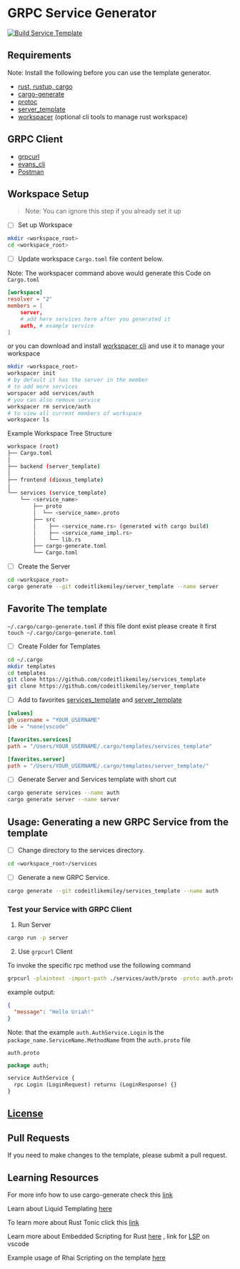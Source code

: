 # GRPC Service Generator

[![Build Service Template](https://github.com/codeitlikemiley/service_template/actions/workflows/build.yml/badge.svg)](https://github.com/codeitlikemiley/service_template/actions/workflows/build.yml)

## Requirements

Note: Install the following before you can use the template generator.

- [rust, rustup, cargo](https://www.rust-lang.org/tools/install)
- [cargo-generate](https://cargo-generate.github.io/cargo-generate/installation.html)
- [protoc](https://grpc.io/docs/protoc-installation/)
- [server_template](https://github.com/codeitlikemiley/server_template)
- [workspacer](https://github.com/codeitlikemiley/workspacer) (optional cli tools to manage rust workspace)

## GRPC Client

- [grpcurl](https://github.com/fullstorydev/grpcurl)
- [evans_cli](https://github.com/ktr0731/evans)
- [Postman](https://www.postman.com/downloads/)


## Workspace Setup

> Note: You can ignore this step if you already set it up

- [ ] Set up Workspace
```sh
mkdir <workspace_root>
cd <workspace_root>
```

- [ ] Update workspace `Cargo.toml` file content below.
      
Note: The workspacer command above would generate this Code on `Cargo.toml`

```toml
[workspace]
resolver = "2"
members = [
    server,
    # add here services here after you generated it
    auth, # example service
]
```

or you can download and install [workspacer cli](https://github.com/codeitlikemiley/workspacer) and use it to manage your workspace

```sh
mkdir <workspace_root>
workspacer init
# by default it has the server in the member
# to add more services
worspacer add services/auth
# you can also remove service
workspacer rm service/auth
# to view all current members of workspace
workspacer ls
```

Example Workspace Tree Structure
```sh
workspace (root)
├── Cargo.toml
│
├── backend (server_template)
│
├── frontend (dioxus_template)
│
└── services (service_template)
    └── <service_name>
        ├── proto
        │  └── <service_name>.proto
        ├── src
        │    ├── <service_name.rs> (generated with cargo build)
        │    ├── <service_name_impl.rs>
        │    └── lib.rs
        ├── cargo-generate.toml
        └── Cargo.toml

```

- [ ] Create the Server

```sh
cd <workspace_root>
cargo generate --git codeitlikemiley/server_template --name server
```

## Favorite The template 

`~/.cargo/cargo-generate.toml` if this file dont exist please create it first `touch ~/.cargo/cargo-generate.toml`

- [ ] Create Folder for Templates

```sh
cd ~/.cargo
mkdir templates
cd templates
git clone https://github.com/codeitlikemiley/services_template
git clone https://github.com/codeitlikemiley/server_template
```

- [ ] Add to favorites [services_template](https://github.com/codeitlikemiley/services_template) and [server_template](https://github.com/codeitlikemiley/server_template)

```toml
[values]
gh_username = "YOUR_USERNAME"
ide = "none|vscode"

[favorites.services]
path = "/Users/YOUR_USERNAME/.cargo/templates/services_template"

[favorites.server]
path = "/Users/YOUR_USERNAME/.cargo/templates/server_template/"
```

- [ ]  Generate Server and Services template with short cut

```sh
cargo generate services --name auth
cargo generate server --name server
```


## Usage: Generating a new GRPC Service from the template

- [ ] Change directory to the services directory.

```bash
cd <workspace_root>/services
```

- [ ] Generate a new GRPC Service.

```sh
cargo generate --git codeitlikemiley/services_template --name auth

```

### Test your Service with GRPC Client

1. Run Server

```sh
cargo run -p server
```

2. Use `grpcurl` Client

To invoke the specific rpc method use the following command
```sh
grpcurl -plaintext -import-path ./services/auth/proto -proto auth.proto -d '{"name": "Tonic"}' '[::1]:50051' auth.AuthService.Login
```

example output:
```json
{
  "message": "Hello Uriah!"
}
```


Note: that the example `auth.AuthService.Login` is the `package_name.ServiceName.MethodName` from the `auth.proto` file

`auth.proto`

```protobuf
package auth;

service AuthService {
  rpc Login (LoginRequest) returns (LoginResponse) {}
}
```

## [License](LICENSE)

## Pull Requests

If you need to make changes to the template, please submit a pull request.

## Learning Resources

For more info how to use cargo-generate check this [link](https://cargo-generate.github.io/cargo-generate/usage.html)

Learn about Liquid Templating [here](https://shopify.github.io/liquid/)

To learn more about Rust Tonic click this [link](https://github.com/hyperium/tonic/blob/master/examples/helloworld-tutorial.md)

Learn more about Embedded Scripting for Rust [here](https://rhai.rs/book/about/index.html) , link for [LSP](https://github.com/rhaiscript/lsp) on vscode

Example usage of Rhai Scripting on the template [here](https://cargo-generate.github.io/cargo-generate/templates/scripting.mini-example.html#Rhai-extensions)
